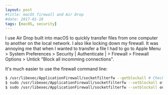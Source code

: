 ```yaml
---
layout: post
#title: macOS firewall and Air Drop
#date: 2017-01-18
tags: [macOS, security]
---
```


I use Air Drop built into macOS to quickly transfer files from one computer to another on the local network. I also like locking down my firewall. It was annoying me that when I wanted to transfer a file I had to go to Apple Menu > System Preferences > Security \| Authenticate \| > Firewall > Firewall Options > Untick "Block all incomming connections".

It's much easier to use the firewall command line:

```bash
$ /usr/libexec/ApplicationFirewall/socketfilterfw --getblockall # Check the status of the blockall setting
$ sudo /usr/libexec/ApplicationFirewall/socketfilterfw --setblockall off # Turn it off
$ sudo /usr/libexec/ApplicationFirewall/socketfilterfw --setblockall on # Turn it back on when done
```
